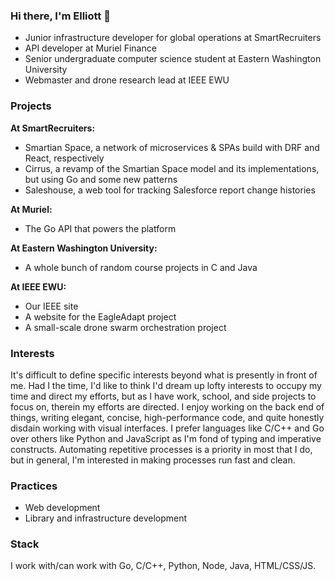 ### Hi there, I'm Elliott 👋

- Junior infrastructure developer for global operations at SmartRecruiters
- API developer at Muriel Finance
- Senior undergraduate computer science student at Eastern Washington University
- Webmaster and drone research lead at IEEE EWU

### Projects

**At SmartRecruiters:**
- Smartian Space, a network of microservices & SPAs build with DRF and React, respectively
- Cirrus, a revamp of the Smartian Space model and its implementations, but using Go and some new patterns
- Saleshouse, a web tool for tracking Salesforce report change histories


**At Muriel:**
- The Go API that powers the platform

**At Eastern Washington University:**
- A whole bunch of random course projects in C and Java

**At IEEE EWU:**
- Our IEEE site
- A website for the EagleAdapt project
- A small-scale drone swarm orchestration project

### Interests

It's difficult to define specific interests beyond what is presently in front of me. Had I the time, I'd like to think I'd dream up lofty interests to occupy my time and direct my efforts, but as I have work, school, and side projects to focus on, therein my efforts are directed. I enjoy working on the back end of things, writing elegant, concise, high-performance code, and quite honestly disdain working with visual interfaces. I prefer languages like C/C++ and Go over others like Python and JavaScript as I'm fond of typing and imperative constructs. Automating repetitive processes is a priority in most that I do, but in general, I'm interested in making processes run fast and clean.

### Practices

- Web development
- Library and infrastructure development

### Stack

I work with/can work with Go, C/C++, Python, Node, Java, HTML/CSS/JS.
